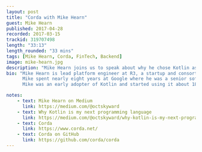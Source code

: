 ```yaml
---
layout: post
title: "Corda with Mike Hearn"
guest: Mike Hearn
published: 2017-04-28
recorded: 2017-03-15
trackid: 319707498
length: "33:13"
length_rounded: "33 mins"
tags: [Mike Hearn, Corda, FinTech, Backend]
image: mike-hearn.jpg
description: "Mike Hearn joins us to speak about why he chose Kotlin as his next programming language, as well as his new venture which is Corda, a distributed ledger with a difference."
bio: "Mike Hearn is lead platform engineer at R3, a startup and consortium of the world's leading financial institutions. He leads the build of Corda, a blockchain-inspired distributed ledger platform that simplifies and streamlines business, implemented entirely in Kotlin.
      Mike spent nearly eight years at Google where he was a senior software engineer, and five years as a Bitcoin developer. He first used Bitcoin just four months after it was released, and went on to develop one of the leading open source implementations of the protocol (bitcoinj). BitcoinJ ended up being used in hundreds of products that had between them millions of users, as well as being a frequently used platform for academic research.
      Mike was an early adopter of Kotlin and started using it about 18 months before version 1.0 was released."

notes:
    - text: Mike Hearn on Medium
      link: https://medium.com/@octskyward
    - text: Why Kotlin is my next programming language
      link: https://medium.com/@octskyward/why-kotlin-is-my-next-programming-language-c25c001e26e3
    - text: Corda
      link: https://www.corda.net/
    - text: Corda on GitHub
      link: https://github.com/corda/corda
---
```

